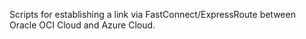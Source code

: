 Scripts for establishing a link via FastConnect/ExpressRoute between Oracle OCI Cloud and Azure Cloud.




